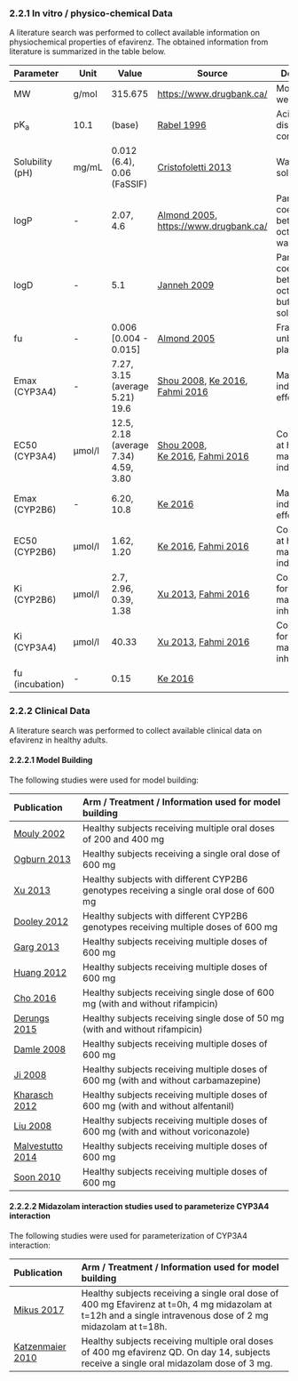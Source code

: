 ### 2.2.1 In vitro / physico-chemical Data

A literature search was performed to collect available information on physiochemical properties of efavirenz. The obtained information from literature is summarized in the table below. 

| **Parameter**   | **Unit** | **Value**       | Source                                                       | **Description**                                 |
| :-------------- | -------- | --------------- | ------------------------------------------------------------ | ----------------------------------------------- |
| MW              | g/mol    | 315.675         | https://www.drugbank.ca/                                     | Molecular weight                                |
| pK<sub>a</sub>  | 10.1     | (base)          | [Rabel 1996](#5-References)                                | Acid dissociation constant                      |
| Solubility (pH) | mg/mL    | 0.012 (6.4), 0.06 (FaSSIF) | [Cristofoletti 2013](#5-References)        | Water solubility                               |
| logP            | - | 2.07, 4.6 | [Almond 2005](#5-References), https://www.drugbank.ca/     | Partition coefficient between octanol and water |
| logD            | - | 5.1       | [Janneh 2009](#5-References) | Partition coefficient between octanol and buffer solution |
| fu              | - | 0.006 [0.004 - 0.015] | [Almond 2005](#5-References) | Fraction unbound in plasma                      |
| Emax (CYP3A4) | - | 7.27, 3.15 (average 5.21)<br />19.6 | [Shou 2008](#5-References), [Ke 2016](#5-References), [Fahmi 2016](#5-References) | Maximum induction effect |
| EC50 (CYP3A4) | µmol/l | 12.5, 2.18 (average 7.34)<br />4.59, 3.80 | [Shou 2008](#5-References), <br />[Ke 2016](#5-References), [Fahmi 2016](#5-References) | Concentration at half maximum induction |
| Emax (CYP2B6) | - | 6.20, 10.8 | [Ke 2016](#5-References) | Maximum induction effect |
| EC50 (CYP2B6) | µmol/l | 1.62, 1.20 | [Ke 2016](#5-References), [Fahmi 2016](#5-References) | Concentration at half maximum induction |
| Ki (CYP2B6) | µmol/l | 2.7, 2.96, 0.39, 1.38 | [Xu 2013](#5-References), [Fahmi 2016](#5-References) | Concentration for half-maximal inhibition |
| Ki (CYP3A4) | µmol/l | 40.33 | [Xu 2013](#5-References), [Fahmi 2016](#5-References)        | Concentration for half-maximal inhibition |
| fu (incubation) | - | 0.15 | [Ke 2016](#5-References) |  |


### 2.2.2 Clinical Data

A literature search was performed to collect available clinical data on efavirenz in healthy adults.

#### 2.2.2.1 Model Building

The following studies were used for model building:

| Publication                       | Arm / Treatment / Information used for model building        |
| :-------------------------------- | :----------------------------------------------------------- |
| [Mouly 2002](#5-References)       | Healthy subjects receiving  multiple oral doses of 200 and 400 mg |
| [Ogburn 2013](#5-References)      | Healthy subjects receiving a single oral dose of 600 mg      |
| [Xu 2013](#5-References)          | Healthy subjects with different CYP2B6 genotypes receiving a single oral dose of 600 mg |
| [Dooley 2012](#5-References)      | Healthy subjects with different CYP2B6 genotypes receiving multiple doses of 600 mg |
| [Garg 2013](#5-References)        | Healthy subjects receiving multiple doses of 600 mg          |
| [Huang 2012](#5-References)       | Healthy subjects receiving multiple doses of 600 mg          |
| [Cho 2016](#5-References)         | Healthy subjects receiving single dose of 600 mg (with and without rifampicin) |
| [Derungs 2015](#5-References)     | Healthy subjects receiving single dose of 50 mg (with and without rifampicin) |
| [Damle 2008](#5-References)       | Healthy subjects receiving multiple doses of 600 mg          |
| [Ji 2008](#5-References)          | Healthy subjects receiving multiple doses of 600 mg (with and without carbamazepine) |
| [Kharasch 2012](#5-References)    | Healthy subjects receiving multiple doses of 600 mg (with and without alfentanil) |
| [Liu 2008](#5-References)         | Healthy subjects receiving multiple doses of 600 mg (with and without voriconazole) |
| [Malvestutto 2014](#5-References) | Healthy subjects receiving multiple doses of 600 mg          |
| [Soon 2010](#5-References)        | Healthy subjects receiving multiple doses of 600 mg          |



#### 2.2.2.2 Midazolam interaction studies used to parameterize CYP3A4 interaction

The following studies were used for parameterization of CYP3A4 interaction:

| Publication                       | Arm / Treatment / Information used for model building        |
| :-------------------------------- | :----------------------------------------------------------- |
| [Mikus 2017](#5-References)       | Healthy subjects receiving a single oral dose of  400 mg Efavirenz at t=0h, 4 mg midazolam at t=12h and a single intravenous dose of 2 mg midazolam at t=18h. |
| [Katzenmaier 2010](#5-References) | Healthy subjects receiving multiple oral doses of 400 mg efavirenz QD. On day 14, subjects receive a single oral midazolam dose of 3 mg. |
